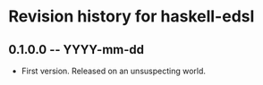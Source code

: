 # Revision history for haskell-edsl

## 0.1.0.0 -- YYYY-mm-dd

* First version. Released on an unsuspecting world.
